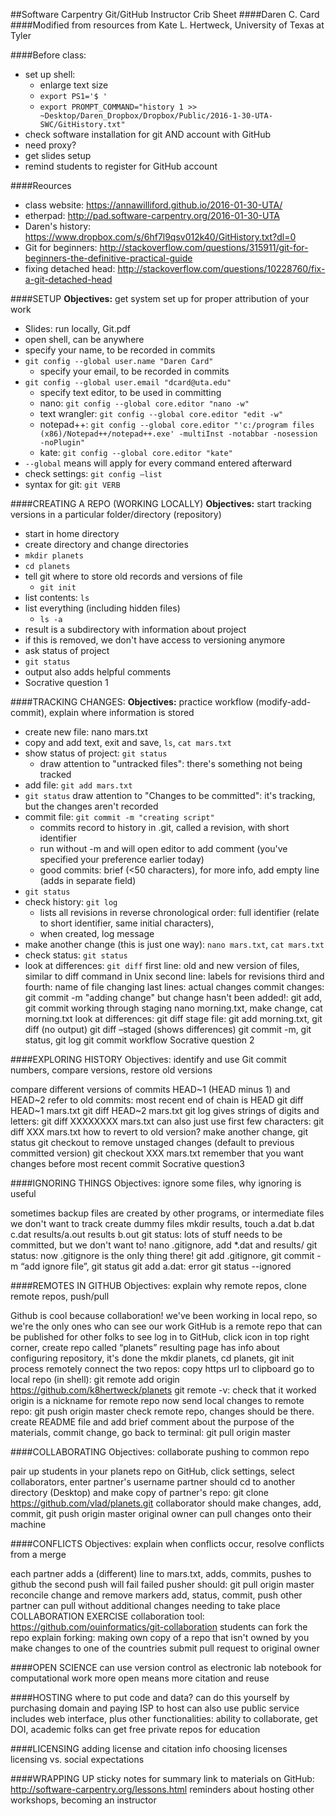 ##Software Carpentry Git/GitHub Instructor Crib Sheet
####Daren C. Card
####Modified from resources from Kate L. Hertweck, University of Texas at Tyler

####Before class:
* set up shell:
	* enlarge text size
	* `export PS1='$ '`
	* `export PROMPT_COMMAND="history 1 >> ~Desktop/Daren_Dropbox/Dropbox/Public/2016-1-30-UTA-SWC/GitHistory.txt"`
* check software installation for git AND account with GitHub
* need proxy?
* get slides setup
* remind students to register for GitHub account

####Reources
* class website: https://annawilliford.github.io/2016-01-30-UTA/ 
* etherpad: http://pad.software-carpentry.org/2016-01-30-UTA
* Daren's history: https://www.dropbox.com/s/6hf7l9qsv012k40/GitHistory.txt?dl=0 
* Git for beginners: http://stackoverflow.com/questions/315911/git-for-beginners-the-definitive-practical-guide 
* fixing detached head: http://stackoverflow.com/questions/10228760/fix-a-git-detached-head 
	
####SETUP
**Objectives:** get system set up for proper attribution of your work

* Slides: run locally, Git.pdf
* open shell, can be anywhere
* specify your name, to be recorded in commits
* `git config --global user.name "Daren Card"`
	* specify your email, to be recorded in commits
* `git config --global user.email "dcard@uta.edu"`
	* specify text editor, to be used in committing
	* nano: `git config --global core.editor "nano -w"`
	* text wrangler: `git config --global core.editor "edit -w"`
	* notepad++: `git config --global core.editor "'c:/program files (x86)/Notepad++/notepad++.exe' -multiInst -notabbar -nosession -noPlugin"`
	* kate: `git config --global core.editor "kate"`
* `--global` means will apply for every command entered afterward
* check settings: `git config –list`
* syntax for git: `git VERB`	

####CREATING A REPO (WORKING LOCALLY)
**Objectives:** start tracking versions in a particular folder/directory (repository)

* start in home directory
* create directory and change directories
* `mkdir planets`
* `cd planets`
* tell git where to store old records and versions of file
	* `git init`
* list contents: `ls`
* list everything (including hidden files)
	* `ls -a`
* result is a subdirectory with information about project
* if this is removed, we don't have access to versioning anymore
* ask status of project
* `git status`
* output also adds helpful comments
* Socrative question 1

####TRACKING CHANGES: 
**Objectives:** practice workflow (modify-add-commit), explain where information is stored

* create new file: nano mars.txt
* copy and add text, exit and save, `ls`, `cat mars.txt`
* show status of project: `git status`
	* draw attention to "untracked files": there's something not being tracked
* add file: `git add mars.txt`
* `git status` draw attention to "Changes to be committed": it's tracking, but the changes aren't recorded
* commit file: `git commit -m "creating script"`
	* commits record to history in .git, called a revision, with short identifier
	* run without -m and will open editor to add comment (you've specified your preference earlier today)
	* good commits: brief (<50 characters), for more info, add empty line (adds in separate field)
* `git status`
* check history: `git log`
	* lists all revisions in reverse chronological order: full identifier (relate to short identifier, same initial characters),
	* when created, log message
* make another change (this is just one way): `nano mars.txt`, `cat mars.txt`
* check status: `git status`
* look at differences: `git diff`
first line: old and new version of files, similar to diff command in Unix
second line: labels for revisions
third and fourth: name of file changing
last lines: actual changes
commit changes: git commit -m "adding change"
but change hasn't been added!: git add, git commit
working through staging
nano morning.txt, make change, cat morning.txt
look at differences: git diff
stage file: git add morning.txt, git diff (no output)
git diff –staged (shows differences)
git commit -m, git status, git log
git commit workflow
Socrative question 2

####EXPLORING HISTORY
Objectives: identify and use Git commit numbers, compare versions, restore old versions

compare different versions of commits
HEAD~1 (HEAD minus 1) and HEAD~2 refer to old commits: most recent end of chain is HEAD
git diff HEAD~1 mars.txt
git diff HEAD~2 mars.txt
git log gives strings of digits and letters: git diff XXXXXXXX mars.txt
can also just use first few characters: git diff XXX mars.txt
how to revert to old version?
make another change, git status
git checkout to remove unstaged changes (default to previous committed version)
git checkout XXX mars.txt
remember that you want changes before most recent commit 
Socrative question3

####IGNORING THINGS
Objectives: ignore some files, why ignoring is useful

sometimes backup files are created by other programs, or intermediate files we don't want to track
create dummy files 
mkdir results, touch a.dat b.dat c.dat results/a.out results b.out
git status: lots of stuff needs to be committed, but we don't want to!
nano .gitignore, add *.dat and results/
git status: now .gitignore is the only thing there!
git add .gitignore, git commit -m “add ignore file”, git status
git add a.dat: error
git status --ignored

####REMOTES IN GITHUB
Objectives: explain why remote repos, clone remote repos, push/pull

Github is cool because collaboration!
we've been working in local repo, so we're the only ones who can see our work
GitHub is a remote repo that can be published for other folks to see
log in to GitHub, click icon in top right corner, create repo called “planets”
resulting page has info about configuring repository, it's done the mkdir planets, cd planets, git init process remotely
connect the two repos: copy https url to clipboard
go to local repo (in shell): git remote add origin https://github.com/k8hertweck/planets
git remote -v: check that it worked
origin is a nickname for remote repo
now send local changes to remote repo: git push origin master
check remote repo, changes should be there.
create README file and add brief comment about the purpose of the materials, commit change, go back to terminal: git pull origin master

####COLLABORATING
Objectives: collaborate pushing to common repo

pair up students
in your planets repo on GitHub, click settings, select collaborators, enter partner's username
partner should cd to another directory (Desktop) and make copy of partner's repo: git clone https://github.com/vlad/planets.git
collaborator should make changes, add, commit, git push origin master
original owner can pull changes onto their machine

####CONFLICTS
Objectives: explain when conflicts occur, resolve conflicts from a merge

each partner adds a (different) line to mars.txt, adds, commits, pushes to github
the second push will fail
failed pusher should: git pull origin master
reconcile change and remove markers
add, status, commit, push
other partner can pull without additional changes needing to take place
COLLABORATION EXERCISE
collaboration tool: https://github.com/ouinformatics/git-collaboration 
students can fork the repo 
explain forking: making own copy of a repo that isn't owned by you
make changes to one of the countries
submit pull request to original owner

####OPEN SCIENCE
can use version control as electronic lab notebook for computational work
more open means more citation and reuse

####HOSTING
where to put code and data?
can do this yourself by purchasing domain and paying ISP to host
can also use public service
includes web interface, plus other functionalities: ability to collaborate, get DOI, academic folks can get free private repos for education 

####LICENSING
adding license and citation info
choosing licenses
licensing vs. social expectations

####WRAPPING UP
sticky notes for summary
link to materials on GitHub: http://software-carpentry.org/lessons.html 
reminders about hosting other workshops, becoming an instructor
